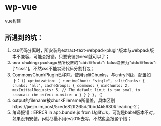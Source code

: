 # wp-vue
vue构建

## 所遇到的坑：
1. css代码分离时，所安装的extract-text-webpack-plugin版本与webpack版本不兼容，可能会报错，只要安装@next就可以了；<br/>
2. tree-shaking: package里所设置的"sideEffects": false设置为"sideEffects": ["*.css"]，不然css不能实现代码分割打包；<br/>
3. CommonsChunkPlugin已移除，使用splitChunks，与entry同级，配置如下：
(```)
    optimization: {
        runtimeChunk: "single",
        splitChunks: {
            chunks: "all",
            cacheGroups: {
                commons: {
                    minChunks: 2,
					maxInitialRequests: 5, // The default limit is too small to showcase the effect
					minSize: 0
                }
            }
        }
    },
(```)
4. output的filename被chunkFilename所覆盖，具体区别https://juejin.im/post/5cede821f265da1bbd4b5630#heading-2；<br/>
5. 编译报错：ERROR in app.bundle.js from UglifyJs，可能是babel版本不对，如果没有安装，js就尽量不用es2015去写，不然也会报这个错；<br/>
